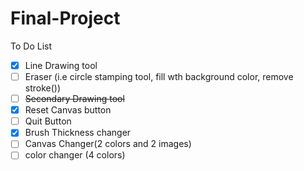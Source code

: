 # Final-Project
To Do List
- [X] Line Drawing tool
- [ ] Eraser (i.e circle stamping tool, fill wth background color, remove stroke())
- [ ] <del>Secondary Drawing tool</del>
- [X] Reset Canvas button
- [ ] Quit Button
- [X] Brush Thickness changer
- [ ] Canvas Changer(2 colors and 2 images)
- [ ] color changer (4 colors)
